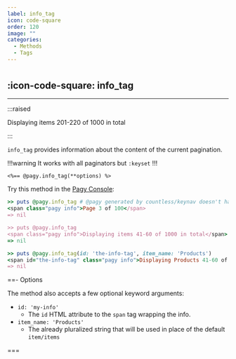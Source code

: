 ```yaml
---
label: info_tag
icon: code-square
order: 120
image: ""
categories:
  - Methods
  - Tags
---
```


#

## :icon-code-square: info_tag

---

:::raised

<p id="text-only">Displaying items 201-220 of 1000 in total</p>

:::
<br>

`info_tag` provides information about the content of the current pagination.

!!!warning It works with all paginators but `:keyset`
!!!

```erb
<%== @pagy.info_tag(**options) %>
```

Try this method in the [Pagy Console](../../sandbox/console.md):

```ruby
>> puts @pagy.info_tag # @pagy generated by countless/keynav doesn't have count
<span class="pagy info">Page 3 of 100</span>
=> nil

>> puts @pagy.info_tag
<span class="pagy info">Displaying items 41-60 of 1000 in total</span>
=> nil

>> puts @pagy.info_tag(id: 'the-info-tag', item_name: 'Products')
<span id="the-info-tag" class="pagy info">Displaying Products 41-60 of 1000 in total</span>
=> nil
```

==- Options

The method also accepts a few optional keyword arguments:

- `id: 'my-info'`
  - The `id` HTML attribute to the `span` tag wrapping the info.
- `item_name: 'Products'` 
  - The already pluralized string that will be used in place of the default `item/items`

===
